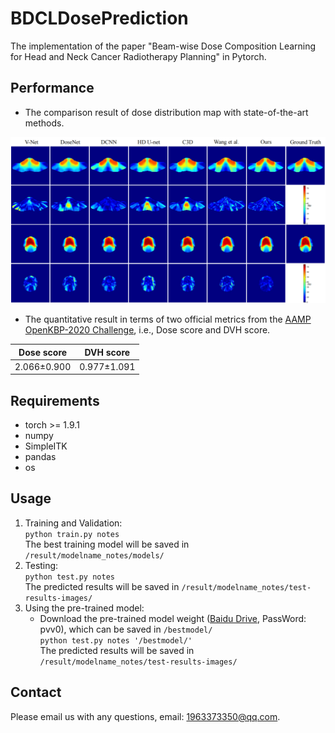 # BDCLDosePrediction
The implementation of the paper "Beam-wise Dose Composition Learning for Head and Neck Cancer Radiotherapy Planning" in Pytorch.
## Performance
* The comparison result of dose distribution map with state-of-the-art methods.
<img src="https://github.com/TL9792/BDCLDosePrediction/blob/main/dosemap.png" width="600px">  

* The quantitative result in terms of two official metrics from the [AAMP OpenKBP-2020 Challenge](https://competitions.codalab.org/competitions/23428#results), i.e., Dose score and DVH score.  

Dose score  |  DVH score    
----  |  ----
2.066±0.900  |  0.977±1.091  

## Requirements  
* torch >= 1.9.1
* numpy
* SimpleITK
* pandas
* os


## Usage  
1. Training and Validation:  
    `python train.py notes`  
    The best training model will be saved in `/result/modelname_notes/models/`  
2. Testing:      
    `python test.py notes`  
    The predicted results will be saved in `/result/modelname_notes/test-results-images/`  
3. Using the pre-trained model:  
   * Download the pre-trained model weight ([Baidu Drive](https://pan.baidu.com/s/1zovDJzHej_akMZy90OgWdQ), PassWord: pvv0), which can be saved in `/bestmodel/`  
   `python test.py notes '/bestmodel/'`  
   The predicted results will be saved in `/result/modelname_notes/test-results-images/`  

## Contact  
Please email us with any questions, email: 1963373350@qq.com.


